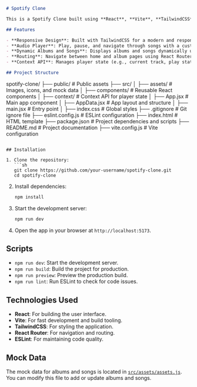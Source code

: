 

```md
# Spotify Clone

This is a Spotify Clone built using **React**, **Vite**, **TailwindCSS**, and **React Router**. It mimics the basic functionality of Spotify, including album display, song playback, and navigation.

## Features

- **Responsive Design**: Built with TailwindCSS for a modern and responsive UI.
- **Audio Player**: Play, pause, and navigate through songs with a custom audio player.
- **Dynamic Albums and Songs**: Displays albums and songs dynamically using mock data.
- **Routing**: Navigate between home and album pages using React Router.
- **Context API**: Manages player state (e.g., current track, play status) using React Context.

## Project Structure

```
spotify-clone/
├── public/                # Public assets
├── src/
│   ├── assets/            # Images, icons, and mock data
│   ├── components/        # Reusable React components
│   ├── context/           # Context API for player state
│   ├── App.jsx            # Main app component
│   ├── AppData.jsx        # App layout and structure
│   ├── main.jsx           # Entry point
│   ├── index.css          # Global styles
├── .gitignore             # Git ignore file
├── eslint.config.js       # ESLint configuration
├── index.html             # HTML template
├── package.json           # Project dependencies and scripts
├── README.md              # Project documentation
├── vite.config.js         # Vite configuration
```

## Installation

1. Clone the repository:
   ```sh
   git clone https://github.com/your-username/spotify-clone.git
   cd spotify-clone
   ```

2. Install dependencies:
   ```sh
   npm install
   ```

3. Start the development server:
   ```sh
   npm run dev
   ```

4. Open the app in your browser at `http://localhost:5173`.

## Scripts

- `npm run dev`: Start the development server.
- `npm run build`: Build the project for production.
- `npm run preview`: Preview the production build.
- `npm run lint`: Run ESLint to check for code issues.

## Technologies Used

- **React**: For building the user interface.
- **Vite**: For fast development and build tooling.
- **TailwindCSS**: For styling the application.
- **React Router**: For navigation and routing.
- **ESLint**: For maintaining code quality.

## Mock Data

The mock data for albums and songs is located in [`src/assets/assets.js`](src/assets/assets.js). You can modify this file to add or update albums and songs.

